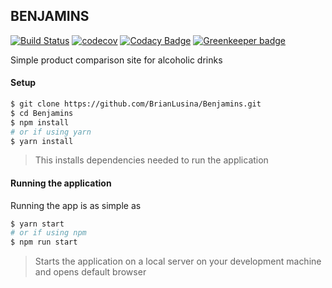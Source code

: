 ## BENJAMINS

[![Build Status](https://travis-ci.org/BrianLusina/Benjamins.svg?branch=master)](https://travis-ci.org/BrianLusina/Benjamins)
[![codecov](https://codecov.io/gh/BrianLusina/Benjamins/branch/master/graph/badge.svg)](https://codecov.io/gh/BrianLusina/Benjamins)
[![Codacy Badge](https://api.codacy.com/project/badge/Grade/1653be1533af4ab3962f892e0b2d768d)](https://www.codacy.com/app/BrianLusina/Benjamins?utm_source=github.com&amp;utm_medium=referral&amp;utm_content=BrianLusina/Benjamins&amp;utm_campaign=Badge_Grade) [![Greenkeeper badge](https://badges.greenkeeper.io/BrianLusina/Benjamins.svg)](https://greenkeeper.io/)

Simple product comparison site for alcoholic drinks

#### Setup

```bash
$ git clone https://github.com/BrianLusina/Benjamins.git
$ cd Benjamins
$ npm install
# or if using yarn 
$ yarn install
```
> This installs dependencies needed to run the application

#### Running the application
 Running the app is as simple as 
 
```bash
$ yarn start
# or if using npm
$ npm run start
```
> Starts the application on a local server on your development machine and opens default browser
